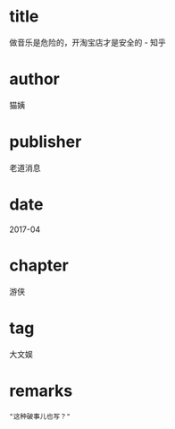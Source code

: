 # title
做音乐是危险的，开淘宝店才是安全的 - 知乎

# author
猫姨

# publisher
老道消息

# date
2017-04

# chapter
游侠

# tag
大文娱

# remarks
`"这种破事儿也写？"`

